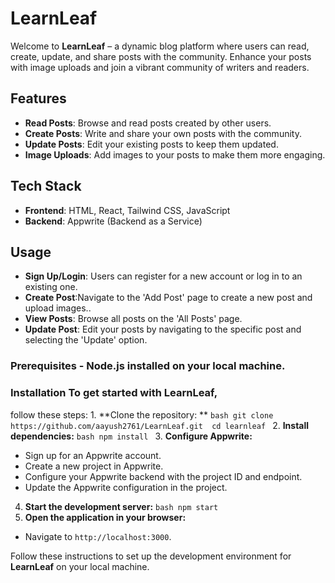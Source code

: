 # LearnLeaf
Welcome to **LearnLeaf** – a dynamic blog platform where users can read, create, update, and share posts with the community. Enhance your posts with image uploads and join a vibrant community of writers and readers.

 ## Features 
  -  **Read Posts**: Browse and read posts created by other users. 
  -  **Create Posts**: Write and share your own posts with the community. 
  -  **Update Posts**: Edit your existing posts to keep them updated.
  -  **Image Uploads**: Add images to your posts to make them more engaging. 
  
  ## Tech Stack 
  - **Frontend**: HTML, React, Tailwind CSS, JavaScript 
  - **Backend**: Appwrite (Backend as a Service) 
  
  ## Usage 
  - **Sign Up/Login**: Users can register for a new account or log in to an existing one. 
  - **Create Post**:Navigate to the 'Add Post' page to create a new post and upload images.. 
  - **View Posts**:  Browse all posts on the 'All Posts' page. 
  - **Update Post**: Edit your posts by navigating to the specific post and selecting the 'Update' option. 
  
  ### Prerequisites - Node.js installed on your local machine. 
  
  ### Installation To get started with **LearnLeaf**, 
  follow these steps: 1. 
  **Clone the repository:
  ** ```bash git clone https://github.com/aayush2761/LearnLeaf.git 
  cd learnleaf ``` 
  2. **Install dependencies:** ```bash npm install ``` 
  3. **Configure Appwrite:** 
  - Sign up for an Appwrite account. 
  - Create a new project in Appwrite. 
  - Configure your Appwrite backend with the project ID and endpoint. 
  - Update the Appwrite configuration in the project. 
  4. **Start the development server:** ```bash npm start ``` 
  5. **Open the application in your browser:** 
  - Navigate to `http://localhost:3000`. 
  
  Follow these instructions to set up the development environment for **LearnLeaf** on your local machine.
